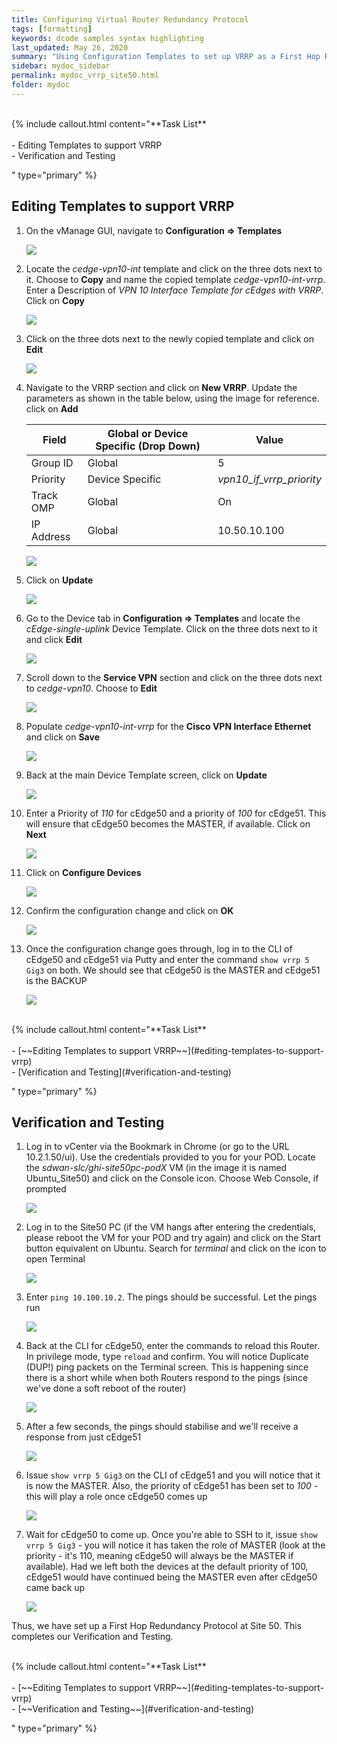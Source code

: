 ```yaml
---
title: Configuring Virtual Router Redundancy Protocol
tags: [formatting]
keywords: dcode samples syntax highlighting
last_updated: May 26, 2020
summary: "Using Configuration Templates to set up VRRP as a First Hop Redundancy Protocol at Site 50."
sidebar: mydoc_sidebar
permalink: mydoc_vrrp_site50.html
folder: mydoc
---
```


<br/>
{% include callout.html content="**Task List**
<br/><br/>
- Editing Templates to support VRRP
<br/>
- Verification and Testing
<br/>

" type="primary" %}

## Editing Templates to support VRRP

1. On the vManage GUI, navigate to **Configuration => Templates**

    ![](/images/VRRP/01_temp.PNG)

2. Locate the *cedge-vpn10-int* template and click on the three dots next to it. Choose to **Copy** and name the copied template *cedge-vpn10-int-vrrp*. Enter a Description of *VPN 10 Interface Template for cEdges with VRRP*. Click on **Copy**

    ![](/images/VRRP/02_copy.PNG)

3. Click on the three dots next to the newly copied template and click on **Edit**

    ![](/images/VRRP/03_edit.PNG)

4. Navigate to the VRRP section and click on **New VRRP**. Update the parameters as shown in the table below, using the image for reference. click on **Add**

    | Field      | Global or Device Specific (Drop Down) | Value                    |
    |------------|---------------------------------------|--------------------------|
    | Group ID   | Global                                | 5                        |
    | Priority   | Device Specific                       | *vpn10_if_vrrp_priority* |
    | Track OMP  | Global                                | On                       |
    | IP Address | Global                                | 10.50.10.100             |

    ![](/images/VRRP/04_enter.PNG)

5. Click on **Update**

    ![](/images/VRRP/05_upd.PNG)

6. Go to the Device tab in **Configuration => Templates** and locate the *cEdge-single-uplink* Device Template. Click on the three dots next to it and click **Edit**

    ![](/images/VRRP/06_edit.PNG)

7. Scroll down to the **Service VPN** section and click on the three dots next to *cedge-vpn10*. Choose to **Edit**

    ![](/images/VRRP/07_editsvpn.PNG)

8. Populate *cedge-vpn10-int-vrrp* for the **Cisco VPN Interface Ethernet** and click on **Save**

    ![](/images/VRRP/08_vrrpint.PNG)

9. Back at the main Device Template screen, click on **Update**

    ![](/images/VRRP/09_upd.PNG)

10. Enter a Priority of *110* for cEdge50 and a priority of *100* for cEdge51. This will ensure that cEdge50 becomes the MASTER, if available. Click on **Next**

    ![](/images/VRRP/10_pri.PNG)

11. Click on **Configure Devices**

    ![](/images/VRRP/11_conf.PNG)

12. Confirm the configuration change and click on **OK**

    ![](/images/VRRP/12_conf.PNG)

13. Once the configuration change goes through, log in to the CLI of cEdge50 and cEdge51 via Putty and enter the command `show vrrp 5 Gig3` on both. We should see that cEdge50 is the MASTER and cEdge51 is the BACKUP

    ![](/images/VRRP/13_sh.PNG)

<br/>
{% include callout.html content="**Task List**
<br/><br/>
- [~~Editing Templates to support VRRP~~](#editing-templates-to-support-vrrp)
<br/>
- [Verification and Testing](#verification-and-testing)
<br/>

" type="primary" %}

## Verification and Testing

1. Log in to vCenter via the Bookmark in Chrome (or go to the URL 10.2.1.50/ui). Use the credentials provided to you for your POD. Locate the *sdwan-slc/ghi-site50pc-podX* VM (in the image it is named Ubuntu_Site50) and click on the Console icon. Choose Web Console, if prompted

    ![](/images/VRRP/13_vconsole.PNG)

2. Log in to the Site50 PC (if the VM hangs after entering the credentials, please reboot the VM for your POD and try again) and click on the Start button equivalent on Ubuntu. Search for *terminal* and click on the icon to open Terminal

    ![](/images/VRRP/13_wterminal.PNG)

3. Enter `ping 10.100.10.2`. The pings should be successful. Let the pings run

    ![](/images/VRRP/14_ping.PNG)

4. Back at the CLI for cEdge50, enter the commands to reload this Router. In privilege mode, type `reload` and confirm. You will notice Duplicate (DUP!) ping packets on the Terminal screen. This is happening since there is a short while when both Routers respond to the pings (since we've done a soft reboot of the router)

    ![](/images/VRRP/15_rel.PNG)

5. After a few seconds, the pings should stabilise and we'll receive a response from just cEdge51

    ![](/images/VRRP/16_stable.PNG)

6. Issue `show vrrp 5 Gig3` on the CLI of cEdge51 and you will notice that it is now the MASTER. Also, the priority of cEdge51 has been set to *100* - this will play a role once cEdge50 comes up

    ![](/images/VRRP/17_ve51mas.PNG)

7. Wait for cEdge50 to come up. Once you're able to SSH to it, issue `show vrrp 5 Gig3` - you will notice it has taken the role of MASTER (look at the priority - it's 110, meaning cEdge50 will always be the MASTER if available). Had we left both the devices at the default priority of 100, cEdge51 would have continued being the MASTER even after cEdge50 came back up

    ![](/images/VRRP/18_ce50up_massinceprihigh.PNG)

Thus, we have set up a First Hop Redundancy Protocol at Site 50. This completes our Verification and Testing.

<br/>
{% include callout.html content="**Task List**
<br/><br/>
- [~~Editing Templates to support VRRP~~](#editing-templates-to-support-vrrp)
<br/>
- [~~Verification and Testing~~](#verification-and-testing)
<br/>

" type="primary" %}
